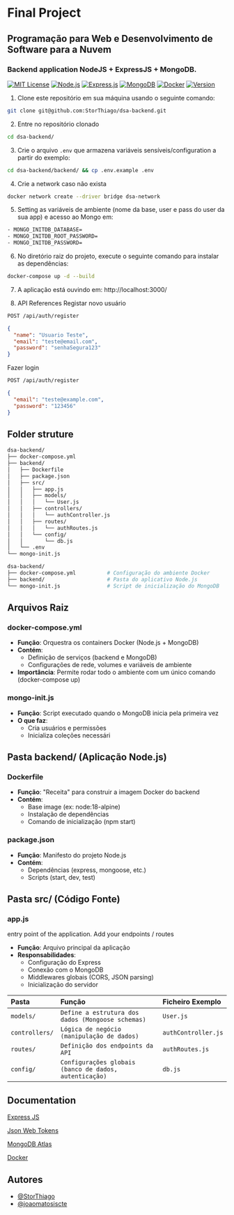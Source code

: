 # Final Project
## Programação para Web e Desenvolvimento de Software para a Nuvem

### Backend application NodeJS + ExpressJS + MongoDB.


[![MIT License](https://img.shields.io/badge/License-MIT-green.svg)](https://choosealicense.com/licenses/mit/) [![Node.js](https://img.shields.io/badge/Node.js-18-green?logo=node.js)](https://nodejs.org/) [![Express.js](https://img.shields.io/badge/Express.js-4.18-black?logo=express)](https://expressjs.com/) [![MongoDB](https://img.shields.io/badge/MongoDB-7.0-green?logo=mongodb)](https://www.mongodb.com/) [![Docker](https://img.shields.io/badge/Docker-24.0-blue?logo=docker)](https://www.docker.com/) [![Version](https://img.shields.io/badge/Version-1.0-blue)](https://semver.org/)


1. Clone este repositório em sua máquina usando o seguinte comando:
```bash
git clone git@github.com:StorThiago/dsa-backend.git
```


2. Entre no repositório clonado
```bash
cd dsa-backend/
```


3. Crie o arquivo `.env` que armazena variáveis sensíveis/configuration a partir do exemplo:
```bash
cd dsa-backend/backend/ && cp .env.example .env
```


4. Crie a network caso não exista
```bash
docker network create --driver bridge dsa-network
```


5. Setting as variáveis de ambiente (nome da base, user e pass do user da sua app) e acesso ao Mongo em:
```bash
- MONGO_INITDB_DATABASE=
- MONGO_INITDB_ROOT_PASSWORD=
- MONGO_INITDB_PASSWORD=
```


6. No diretório raiz do projeto, execute o seguinte comando para instalar as dependências:
```bash
docker-compose up -d --build
```


7. A aplicação está ouvindo em:
http://localhost:3000/


8. API References
Registar novo usuário
```html
POST /api/auth/register
```
```json
{
  "name": "Usuario Teste",
  "email": "teste@email.com",
  "password": "senhaSegura123"
}
```

Fazer login
```html
POST /api/auth/register
```
```json
{
  "email": "teste@example.com",
  "password": "123456"
}
```

## Folder struture

```bash
dsa-backend/
├── docker-compose.yml
├── backend/
│   ├── Dockerfile
│   ├── package.json
│   ├── src/
│   │   ├── app.js
│   │   ├── models/
│   │   │   └── User.js
│   │   ├── controllers/
│   │   │   └── authController.js
│   │   ├── routes/
│   │   │   └── authRoutes.js
│   │   └── config/
│   │       └── db.js
│   └── .env
└── mongo-init.js
```


```bash
dsa-backend/
├── docker-compose.yml          # Configuração do ambiente Docker
├── backend/                    # Pasta do aplicativo Node.js
└── mongo-init.js               # Script de inicialização do MongoDB
```


## Arquivos Raiz
### docker-compose.yml
- **Função**: Orquestra os containers Docker (Node.js + MongoDB)
- **Contém**:
  - Definição de serviços (backend e MongoDB)
  - Configurações de rede, volumes e variáveis de ambiente
- **Importância**: Permite rodar todo o ambiente com um único comando (docker-compose up)


### mongo-init.js
- **Função**: Script executado quando o MongoDB inicia pela primeira vez
- **O que faz**:
  - Cria usuários e permissões
  - Inicializa coleções necessári


## Pasta backend/ (Aplicação Node.js)
### Dockerfile
- **Função**: "Receita" para construir a imagem Docker do backend
- **Contém**:
  - Base image (ex: node:18-alpine)
  - Instalação de dependências
  - Comando de inicialização (npm start)


### package.json
- **Função**: Manifesto do projeto Node.js
- **Contém**:
  - Dependências (express, mongoose, etc.)
  - Scripts (start, dev, test)


## Pasta src/ (Código Fonte)


### app.js
entry point of the application. Add your endpoints / routes
- **Função**: Arquivo principal da aplicação
- **Responsabilidades**:
  - Configuração do Express
  - Conexão com o MongoDB
  - Middlewares globais (CORS, JSON parsing)
  - Inicialização do servidor


| Pasta   | Função       | Ficheiro Exemplo                           |
| :---------- | :--------- | :---------------------------------- |
| `models/` | `Define a estrutura dos dados (Mongoose schemas)` | `User.js` |
| `controllers/` | `Lógica de negócio (manipulação de dados)` | `authController.js` |
| `routes/` | `Definição dos endpoints da API  ` | `authRoutes.js` |
| `config/` | `Configurações globais (banco de dados, autenticação)` | `db.js` |



## Documentation

[Express JS](https://expressjs.com/)

[Json Web Tokens](https://www.npmjs.com/package/jsonwebtoken)

[MongoDB Atlas](https://www.mongodb.com/products/platform/atlas-database)

[Docker](https://docs.docker.com/)


## Autores

- [@StorThiago](https://www.github.com/StorThiago)
- [@joaomatosiscte](https://www.github.com/joaomatosiscte)
